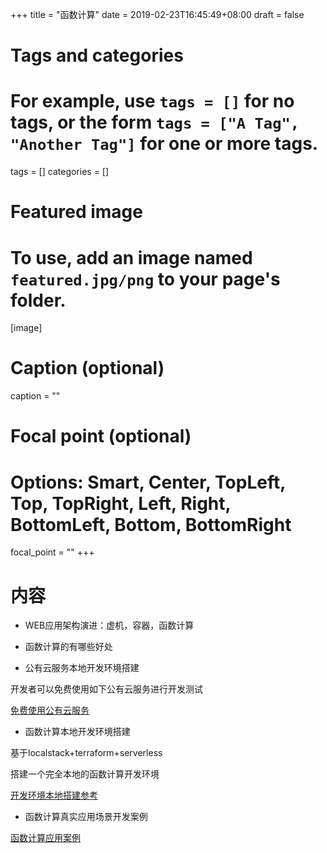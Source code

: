 +++
title = "函数计算"
date = 2019-02-23T16:45:49+08:00
draft = false

# Tags and categories
# For example, use `tags = []` for no tags, or the form `tags = ["A Tag", "Another Tag"]` for one or more tags.
tags = []
categories = []

# Featured image
# To use, add an image named `featured.jpg/png` to your page's folder. 
[image]
  # Caption (optional)
  caption = ""

  # Focal point (optional)
  # Options: Smart, Center, TopLeft, Top, TopRight, Left, Right, BottomLeft, Bottom, BottomRight
  focal_point = ""
+++


# 内容

- WEB应用架构演进：虚机，容器，函数计算

- 函数计算的有哪些好处

- 公有云服务本地开发环境搭建

开发者可以免费使用如下公有云服务进行开发测试

[免费使用公有云服务](/post/use-public-cloud-for-free/)

- 函数计算本地开发环境搭建

基于localstack+terraform+serverless

搭建一个完全本地的函数计算开发环境

[开发环境本地搭建参考](/tags/serverless/)

- 函数计算真实应用场景开发案例

[函数计算应用案例](/tags/serverless/)